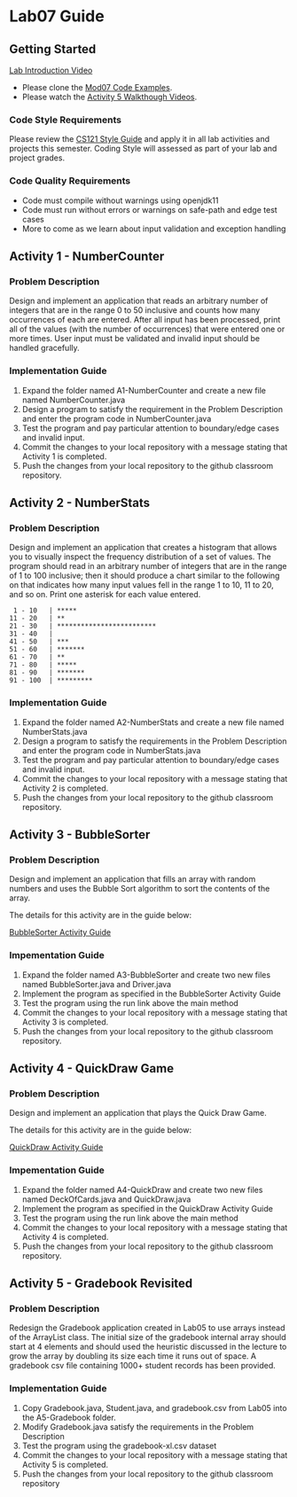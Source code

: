 # Lab07 Guide
## Getting Started
[Lab Introduction Video](https://youtu.be/y6G2ucQTEBw)
- Please clone the [Mod07 Code Examples](https://github.com/lhindman/cs121-mod07-examples.git).
- Please watch the [Activity 5 Walkthough Videos](https://www.youtube.com/playlist?list=PLbxWwkW_BhyAyr--jgUd-naSUUj8NfihJ).  


### Code Style Requirements
Please review the [CS121 Style Guide](https://docs.google.com/document/d/1LWbGQBKkApnNAzzgwOSvRM03DmhYWx5yEfecT2WXfjI/edit?usp=sharing) and apply it in all lab activities and projects this semester. Coding Style will assessed as part of your lab and project grades.

### Code Quality Requirements
- Code must compile without warnings using openjdk11
- Code must run without errors or warnings on safe-path and edge test cases
- More to come as we learn about input validation and exception handling  
## Activity 1 - NumberCounter
### Problem Description
Design and implement an application that reads an arbitrary number of integers that are in the range 0 to 50 inclusive and counts how many occurrences of each are entered. After all input has been processed, print all of the values (with the number of occurrences) that were entered one or more times. User input must be validated and invalid input should be handled gracefully.

### Implementation Guide
1. Expand the folder named A1-NumberCounter and create a new file named NumberCounter.java
2. Design a program to satisfy the requirement in the Problem Description and enter the program code in NumberCounter.java
3. Test the program and pay particular attention to boundary/edge cases and invalid input.
4. Commit the changes to your local repository with a message stating that Activity 1 is completed.
5. Push the changes from your local repository to the github classroom repository.

## Activity 2 - NumberStats
### Problem Description
Design and implement an application that creates a histogram that allows you to visually inspect the frequency distribution of a set of values. The program should read in an arbitrary number of integers that are in the range of 1 to 100 inclusive; then it should produce a chart similar to the following on that indicates how many input values fell in the range 1 to 10, 11 to 20, and so on. Print one asterisk for each value entered.

     1 - 10   | *****  
    11 - 20   | **  
    21 - 30   | *************************  
    31 - 40   |   
    41 - 50   | ***  
    51 - 60   | *******  
    61 - 70   | **  
    71 - 80   | *****  
    81 - 90   | *******  
    91 - 100  | *********  

### Implementation Guide
1. Expand the folder named A2-NumberStats and create a new file named NumberStats.java
2. Design a program to satisfy the requirements in the Problem Description and enter the program code in NumberStats.java
3. Test the program and pay particular attention to boundary/edge cases and invalid input.
4. Commit the changes to your local repository with a message stating that Activity 2 is completed.
5. Push the changes from your local repository to the github classroom repository.

## Activity 3 - BubbleSorter
### Problem Description
Design and implement an application that fills an array with random numbers and uses the Bubble Sort algorithm to sort the contents of the array.  

The details for this activity are in the guide below:

[BubbleSorter Activity Guide](https://docs.google.com/document/d/1P92BHqXGEkyCTdoOBWESo1iF7h1p6KSMtuJPaHNd6bU/edit?usp=sharing)

### Impementation Guide
1. Expand the folder named A3-BubbleSorter and create two new files named BubbleSorter.java and Driver.java
2. Implement the program as specified in the BubbleSorter Activity Guide
3. Test the program using the run link above the main method
4. Commit the changes to your local repository with a message stating that Activity 3 is completed.
5. Push the changes from your local repository to the github classroom repository.


## Activity 4 - QuickDraw Game
### Problem Description
Design and implement an application that plays the Quick Draw Game.  

The details for this activity are in the guide below:

[QuickDraw Activity Guide](https://docs.google.com/document/d/1wickOaQSKScPR0EAizBDAdmYBEj1JXJwiNuzzFji8-Q/edit?usp=sharing)

### Impementation Guide
1. Expand the folder named A4-QuickDraw and create two new files named DeckOfCards.java and QuickDraw.java
2. Implement the program as specified in the QuickDraw Activity Guide
3. Test the program using the run link above the main method
4. Commit the changes to your local repository with a message stating that Activity 4 is completed.
5. Push the changes from your local repository to the github classroom repository.

## Activity 5 - Gradebook Revisited
### Problem Description
Redesign the Gradebook application created in Lab05 to use arrays instead of the ArrayList class.  The initial size of the gradebook internal array should start at 4 elements and should used the heuristic discussed in the lecture to grow the array by doubling its size each time it runs out of space.  A gradebook csv file containing 1000+ student records has been provided.

### Implementation Guide
1. Copy Gradebook.java, Student.java, and gradebook.csv from Lab05 into the A5-Gradebook folder.
2. Modify Gradebook.java satisfy the requirements in the Problem Description 
3. Test the program using the gradebook-xl.csv dataset
4. Commit the changes to your local repository with a message stating that Activity 5 is completed.
5. Push the changes from your local repository to the github classroom repository


